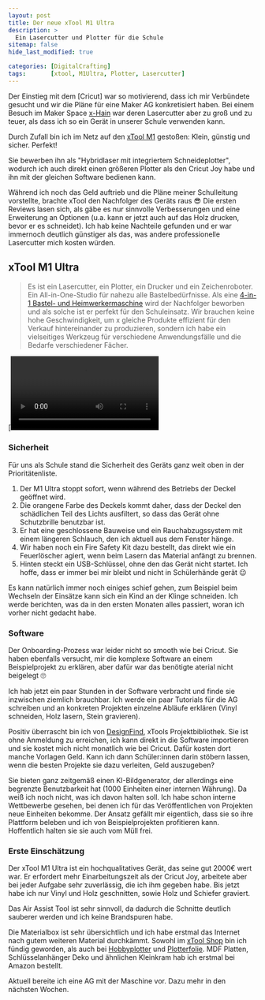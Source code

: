 ```yaml
---
layout: post
title: Der neue xTool M1 Ultra
description: >
  Ein Lasercutter und Plotter für die Schule
sitemap: false
hide_last_modified: true

categories: [DigitalCrafting]
tags:       [xtool, M1Ultra, Plotter, Lasercutter]
---
```


Der Einstieg mit dem [Cricut] war so motivierend, dass ich mir Verbündete gesucht und wir die Pläne für eine Maker AG konkretisiert haben.
Bei einem Besuch im Maker Space [x-Hain](https://x-hain.de/de/) war deren Lasercutter aber zu groß und zu teuer, als dass ich so ein Gerät in unserer Schule verwenden kann.

Durch Zufall bin ich im Netz auf den [xTool M1](https://de.xtool.com/products/xtool-m1-desktop-hybridlaser-mit-integriertem-schneideplotter) gestoßen: Klein, günstig und sicher. Perfekt!

Sie bewerben ihn als "Hybridlaser mit integriertem Schneideplotter", wodurch ich auch direkt einen größeren Plotter als den Cricut Joy habe und ihn mit der gleichen Software bedienen kann.

Während ich noch das Geld auftrieb und die Pläne meiner Schulleitung vorstellte, brachte xTool den Nachfolger des Geräts raus 😎
Die ersten Reviews lasen sich, als gäbe es nur sinnvolle Verbesserungen und eine Erweiterung an Optionen (u.a. kann er jetzt auch auf das Holz drucken, bevor er es schneidet). Ich hab keine Nachteile gefunden und er war immernoch deutlich günstiger als das, was andere professionelle Lasercutter mich kosten würden.

## xTool M1 Ultra
> Es ist ein Lasercutter, ein Plotter, ein Drucker und ein Zeichenroboter. Ein All-in-One-Studio für nahezu alle Bastelbedürfnisse.
Als eine [4-in-1 Bastel- und Heimwerkermaschine](https://de.xtool.com/products/xtool-m1-ultra-die-erste-4-in-1-bastelmaschine-der-welt) wird der Nachfolger beworben und als solche ist er perfekt für den Schuleinsatz.
Wir brauchen keine hohe Geschwindigkeit, um x gleiche Produkte effizient für den Verkauf hintereinander zu produzieren, sondern ich habe ein vielseitiges Werkzeug für verschiedene Anwendungsfälle und die Bedarfe verschiedener Fächer.

[![](https://cdn.shopify.com/videos/c/o/v/fa732eda16944b3889d0b6aa8f453014.mp4)

### Sicherheit
Für uns als  Schule stand die Sicherheit des Geräts ganz weit oben in der Prioritätenliste.
1. Der M1 Ultra stoppt sofort, wenn während des Betriebs der Deckel geöffnet wird.
2. Die orangene Farbe des Deckels kommt daher, dass der Deckel den schädlichen Teil des Lichts ausfiltert, so dass das Gerät ohne Schutzbrille benutzbar ist.
3. Er hat eine geschlossene Bauweise und ein Rauchabzugssystem mit einem längeren Schlauch, den ich aktuell aus dem Fenster hänge.
4. Wir haben noch ein Fire Safety Kit dazu bestellt, das direkt wie ein Feuerlöscher agiert, wenn beim Lasern das Material anfängt zu brennen.
5. Hinten steckt ein USB-Schlüssel, ohne den das Gerät nicht startet. Ich hoffe, dass er immer bei mir bleibt und nicht in Schülerhände gerät 😉

Es kann natürlich immer noch einiges schief gehen, zum Beispiel beim Wechseln der Einsätze kann sich ein Kind an der Klinge schneiden.
Ich werde berichten, was da in den ersten Monaten alles passiert, woran ich vorher nicht gedacht habe.

### Software
Der Onboarding-Prozess war leider nicht so smooth wie bei Cricut.
Sie haben ebenfalls versucht, mir die komplexe Software an einem Beispielprojekt zu erklären, aber dafür war das benötigte aterial nicht beigelegt 🙄

Ich hab jetzt ein paar Stunden in der Software verbracht und finde sie inzwischen ziemlich brauchbar.
Ich werde ein paar Tutorials für die AG schreiben und an konkreten Projekten einzelne Abläufe erklären (Vinyl schneiden, Holz lasern, Stein gravieren).

Positiv überrascht bin ich von [DesignFind](https://www.designfind.com), xTools Projektbibliothek. Sie ist ohne Anmeldung zu erreichen, ich kann direkt in die Software importieren und sie kostet mich nicht monatlich wie bei Cricut.
Dafür kosten dort manche Vorlagen Geld. Kann ich dann Schüler:innen darin stöbern lassen, wenn die besten Projekte sie dazu verleiten, Geld auszugeben?

Sie bieten ganz zeitgemäß einen KI-Bildgenerator, der allerdings eine begrenzte Benutzbarkeit hat (1000 Einheiten einer internen Währung).
Da weiß ich noch nicht, was ich davon halten soll.
Ich habe schon interne Wettbewerbe gesehen, bei denen ich für das Veröffentlichen von Projekten neue Einheiten bekomme.
Der Ansatz gefällt mir eigentlich, dass sie so ihre Plattform beleben und ich von Beispielprojekten profitieren kann. Hoffentlich halten sie sie auch vom Müll frei.

### Erste Einschätzung
Der xTool M1 Ultra ist ein hochqualitatives Gerät, das seine gut 2000€ wert war.
Er erfordert mehr Einarbeitungszeit als der Cricut Joy, arbeitete aber bei jeder Aufgabe sehr zuverlässig, die ich ihm gegeben habe.
Bis jetzt habe ich nur Vinyl und Holz geschnitten, sowie Holz und Schiefer graviert.

Das Air Assist Tool ist sehr sinnvoll, da dadurch die Schnitte deutlich sauberer werden und ich keine Brandspuren habe.

Die Materialbox ist sehr übersichtlich und ich habe erstmal das Internet nach gutem weiteren Material durchkämmt.
Sowohl im [xTool Shop](https://de.xtool.com/products/stainless-steel-tumbler-kit-20oz) bin ich fündig geworden, als auch bei [Hobbyplotter](https://shop.hobbyplotter.de/pi.php/Laser/Materialien1/xtool-laserfaehiges-kunstleder-set-aus-5-boegen.html?von_suchresultat=true) und [Plotterfolie](https://plotterfolie.de/de/oracal-651m-intermediate-cal-matte-vinylfolie-4234.html).
MDF Platten, Schlüsselanhänger Deko und ähnlichen Kleinkram hab ich erstmal bei Amazon bestellt.

Aktuell bereite ich eine AG mit der Maschine vor. Dazu mehr in den nächsten Wochen.
